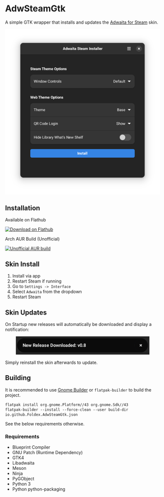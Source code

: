 # AdwSteamGtk

A simple GTK wrapper that installs and updates the [Adwaita for Steam](https://github.com/tkashkin/Adwaita-for-Steam) skin.

<p align="center"><img src="img/screen.png?raw=true" /></p>

## Installation

Available on Flathub

<a href="https://flathub.org/apps/details/io.github.Foldex.AdwSteamGtk">
    <img width="200" alt="Download on Flathub" src="https://flathub.org/assets/badges/flathub-badge-i-en.svg"/>
</a>

<br/>

Arch AUR Build (Unofficial)

<a href="https://aur.archlinux.org/packages/adwsteamgtk">
    <img width="200" alt="Unofficial AUR build" src="https://img.shields.io/aur/version/adwsteamgtk?style=for-the-badge">
</a>

## Skin Install

1. Install via app
2. Restart Steam if running
3. Go to `Settings -> Interface`
4. Select `Adwaita` from the dropdown
5. Restart Steam

## Skin Updates

On Startup new releases will automatically be downloaded and display a notification:

<p align="center"><img src="img/update.png?raw=true" /></p>

Simply reinstall the skin afterwards to update.

## Building

It is recommended to use [Gnome Builder](https://wiki.gnome.org/Apps/Builder) or `flatpak-builder` to build the project.

```
flatpak install org.gnome.Platform//43 org.gnome.Sdk//43
flatpak-builder --install --force-clean --user build-dir io.github.Foldex.AdwSteamGtk.json
```

See the below requirements otherwise.

### Requirements

- Blueprint Compiler
- GNU Patch (Runtime Dependency)
- GTK4
- Libadwaita
- Meson
- Ninja
- PyGObject
- Python 3
- Python python-packaging

